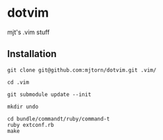 dotvim
======

mjt's .vim stuff

Installation
------------

    git clone git@github.com:mjtorn/dotvim.git .vim/

    cd .vim

    git submodule update --init

    mkdir undo

    cd bundle/commandt/ruby/command-t
    ruby extconf.rb
    make



